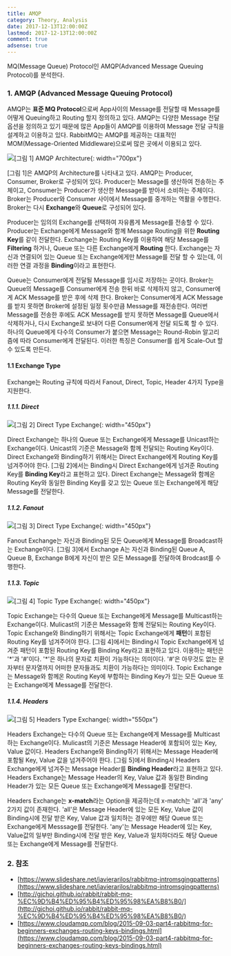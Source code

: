 ```yaml
---
title: AMQP
category: Theory, Analysis
date: 2017-12-13T12:00:00Z
lastmod: 2017-12-13T12:00:00Z
comment: true
adsense: true
---
```


MQ(Message Queue) Protocol인 AMQP(Advanced Message Queuing Protocol)를 분석한다.

### 1. AMQP (Advanced Message Queuing Protocol)

AMQP는 **표준 MQ Protocol**으로써 App사이의 Message를 전달할 때 Message를 어떻게 Queuing하고 Routing 할지 정의하고 있다. AMQP는 다양한 Message 전달 옵션을 정의하고 있기 때문에 많은 App들이 AMQP를 이용하여 Message 전달 규칙을 설계하고 이용하고 있다. RabbitMQ는 AMQP를 제공하는 대표적인 MOM(Message-Oriented Middleware)으로써 많은 곳에서 이용되고 있다.

![[그림 1] AMQP Architecture]({{site.baseurl}}/images/theory_analysis/AMQP/AMQP_Architecture.PNG){: width="700px"}

[그림 1]은 AMQP의 Architecture를 나타내고 있다. AMQP는 Producer, Consumer, Broker로 구성되어 있다. Producer는 Message를 생산하여 전송하는 주체이고, Consumer는 Producer가 생산한 Message를 받아서 소비하는 주체이다. Broker는 Producer와 Consumer 사이에서 Message를 중개하는 역활을 수행한다. Broker는 다시 **Exchange**와 **Queue**로 구성되어 있다.

Producer는 임의의 Exchange를 선택하여 자유롭게 Message를 전송할 수 있다. Producer는 Exchange에게 Message와 함께 Message Routing을 위한 **Routing Key**를 같이 전달한다. Exchange는 Routing Key를 이용하여 해당 Message를 **Filtering** 하거나, Queue 또는 다른 Exchange에게 **Routing** 한다. Exchange는 자신과 연결되어 있는 Queue 또는 Exchange에게만 Message를 전달 할 수 있는데, 이러한 연결 과정을 **Binding**이라고 표현한다.

Queue는 Consumer에게 전달될 Message를 임시로 저장하는 곳이다. Broker는 Queue의 Message를 Consumer에게 전송 한뒤 바로 삭제하지 않고, Consumer에게 ACK Message를 받은 후에 삭제 한다. Broker는 Consumer에게 ACK Message를 받지 못하면 Broker에 설정된 일정 횟수만큼 Message를 재전송한다. 여러번 Message를 전송한 후에도 ACK Message를 받지 못하면 Message를 Queue에서 삭제하거나, 다시 Exchange로 보내어 다른 Consumer에게 전달 되도록 할 수 있다. 하나의 Queue에게 다수의 Consumer가 붙으면 Message는 Round-Robin 알고리즘에 따라 Consumer에게 전달된다. 이러한 특징은 Consumer를 쉽게 Scale-Out 할 수 있도록 만든다.

#### 1.1 Exchange Type

Exchange는 Routing 규칙에 따라서 Fanout, Direct, Topic, Header 4가지 Type을 지원한다.

##### 1.1.1. Direct

![[그림 2] Direct Type Exchange]({{site.baseurl}}/images/theory_analysis/AMQP/AMQP_Exchange_Direct.PNG){: width="450px"}

Direct Exchange는 하나의 Queue 또는 Exchange에게 Message를 Unicast하는 Exchange이다. Unicast의 기준은 Message와 함께 전달되는 Routing Key이다. Direct Exchange와 Binding하기 위해서는 Direct Exchange에게 Routing Key를 넘겨주어야 한다. [그림 2]에서는 Binding시 Direct Exchange에게 넘겨준 Routing Key를 **Binding Key**라고 표현하고 있다. Direct Exchange는 Message와 함께온 Routing Key와 동일한 Binding Key를 갖고 있는 Queue 또는 Exchange에게 해당 Message를 전달한다.

##### 1.1.2. Fanout

![[그림 3] Direct Type Exchange]({{site.baseurl}}/images/theory_analysis/AMQP/AMQP_Exchange_Fanout.PNG){: width="450px"}

Fanout Exchange는 자신과 Binding된 모든 Queue에게 Message를 Broadcast하는 Exchange이다. [그림 3]에서 Exchange A는 자신과 Binding된 Queue A, Queue B, Exchange B에게 자신이 받은 모든 Message를 전달하여 Brodcast를 수행한다.

##### 1.1.3. Topic

![[그림 4] Topic Type Exchange]({{site.baseurl}}/images/theory_analysis/AMQP/AMQP_Exchange_Topic.PNG){: width="450px"}

Topic Exchange는 다수의 Queue 또는 Exchange에게 Message를 Multicast하는 Exchange이다. Mulicast의 기준은 Message와 함께 전달되는 Routing Key이다. Topic Exchange와 Binding하기 위해서는 Topic Exchange에게 **패턴**이 포함된 Routing Key를 넘겨주어야 한다. [그림 4]에서는 Binding시 Topic Exchange에게 넘겨준 패턴이 포함된 Routing Key를 Binding Key라고 표현하고 있다. 이용하는 패턴은 '\*'과 '#'이다. '\*'은 하나의 문자로 치환이 가능하다는 의미이다. '#'은 아무것도 없는 문자부터 문자열까지 어떠한 문자들과도 치환이 가능하다는 의미이다. Topic Exchange는 Message와 함께온 Routing Key에 부합하는 Binding Key가 있는 모든 Queue 또는 Exchange에게 Message를 전달한다.

##### 1.1.4. Headers

![[그림 5] Headers Type Exchange]({{site.baseurl}}/images/theory_analysis/AMQP/AMQP_Exchange_Headers.PNG){: width="550px"}

Headers Exchange는 다수의 Queue 또는 Exchange에게 Message를 Multicast하는 Exchange이다. Mulicast의 기준은 Message Header에 포함되어 있는 Key, Value 값이다. Headers Exchange와 Binding하기 위해서는 Message Header에 포함될 Key, Value 값을 넘겨주어야 한다. [그림 5]에서 Binding시 Headers Exchange에게 넘겨주는 Message Header를 **Binding Header**라고 표현하고 있다. Headers Exchange는 Message Header의 Key, Value 값과 동일한 Binding Header가 있는 모든 Queue 또는 Exchange에게 Message를 전달한다.

Headers Exchange는 **x-match**라는 Option을 제공하는데 x-match는 'all'과 'any' 2가지 값이 존재한다. 'all'은 Message Header에 있는 모든 Key, Value 값이 Binding시에 전달 받은 Key, Value 값과 일치하는 경우에만 해당 Queue 또는 Exchange에게 Messsage를 전달한다. 'any'는 Message Header에 있는 Key, Value값의 일부만 Binding시에 전달 받은 Key, Value과 일치하더라도 해당 Queue 또는 Exchange에게 Message를 전달한다.

### 2. 참조

* [https://www.slideshare.net/javierarilos/rabbitmq-intromsgingpatterns](https://www.slideshare.net/javierarilos/rabbitmq-intromsgingpatterns)
* [http://gjchoi.github.io/rabbit/rabbit-mq-%EC%9D%B4%ED%95%B4%ED%95%98%EA%B8%B0/](http://gjchoi.github.io/rabbit/rabbit-mq-%EC%9D%B4%ED%95%B4%ED%95%98%EA%B8%B0/)
* [https://www.cloudamqp.com/blog/2015-09-03-part4-rabbitmq-for-beginners-exchanges-routing-keys-bindings.html](https://www.cloudamqp.com/blog/2015-09-03-part4-rabbitmq-for-beginners-exchanges-routing-keys-bindings.html)
